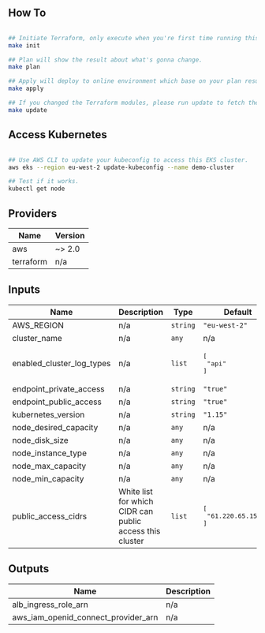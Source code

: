 ## How To

```bash

## Initiate Terraform, only execute when you're first time running this.
make init

## Plan will show the result about what's gonna change.
make plan

## Apply will deploy to online environment which base on your plan result.
make apply

## If you changed the Terraform modules, please run update to fetch the newest module.
make update

```
 

## Access Kubernetes

```bash

## Use AWS CLI to update your kubeconfig to access this EKS cluster.
aws eks --region eu-west-2 update-kubeconfig --name demo-cluster 

## Test if it works.
kubectl get node

```

## Providers

| Name | Version |
|------|---------|
| aws | ~> 2.0 |
| terraform | n/a |

## Inputs

| Name | Description | Type | Default | Required |
|------|-------------|------|---------|:-----:|
| AWS\_REGION | n/a | `string` | `"eu-west-2"` | no |
| cluster\_name | n/a | `any` | n/a | yes |
| enabled\_cluster\_log\_types | n/a | `list` | <pre>[<br>  "api"<br>]</pre> | no |
| endpoint\_private\_access | n/a | `string` | `"true"` | no |
| endpoint\_public\_access | n/a | `string` | `"true"` | no |
| kubernetes\_version | n/a | `string` | `"1.15"` | no |
| node\_desired\_capacity | n/a | `any` | n/a | yes |
| node\_disk\_size | n/a | `any` | n/a | yes |
| node\_instance\_type | n/a | `any` | n/a | yes |
| node\_max\_capacity | n/a | `any` | n/a | yes |
| node\_min\_capacity | n/a | `any` | n/a | yes |
| public\_access\_cidrs | White list for which CIDR can public access this cluster | `list` | <pre>[<br>  "61.220.65.15/32"<br>]</pre> | no |

## Outputs

| Name | Description |
|------|-------------|
| alb\_ingress\_role\_arn | n/a |
| aws\_iam\_openid\_connect\_provider\_arn | n/a |

